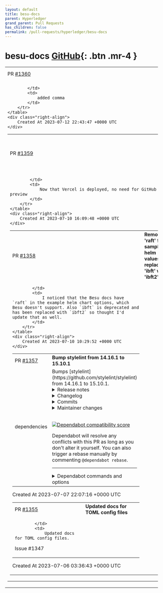 ```yaml
---
layout: default
title: besu-docs
parent: Hyperledger
grand_parent: Pull Requests
has_children: false
permalink: /pull-requests/hyperledger/besu-docs
---
```


# besu-docs <span class="fs-3 right-align">[GitHub](https://github.com/hyperledger/besu-docs){: .btn .mr-4 }</span>


<div>
    <table>
        <tr>
            <td>
                PR <a href="https://github.com/hyperledger/besu-docs/pull/1360" class=".btn">#1360</a>
            </td>
            <td>
                <b>
                    [MINOR] fix typo
                </b>
            </td>
        </tr>
        <tr>
            <td>
                
            </td>
            <td>
                added comma
            </td>
        </tr>
    </table>
    <div class="right-align">
        Created At 2023-07-12 22:43:47 +0000 UTC
    </div>
</div>

<div>
    <table>
        <tr>
            <td>
                PR <a href="https://github.com/hyperledger/besu-docs/pull/1359" class=".btn">#1359</a>
            </td>
            <td>
                <b>
                    Remove github preview in favor of Vercel
                </b>
            </td>
        </tr>
        <tr>
            <td>
                
            </td>
            <td>
                Now that Vercel is deployed, no need for GitHub preview
            </td>
        </tr>
    </table>
    <div class="right-align">
        Created At 2023-07-10 16:09:48 +0000 UTC
    </div>
</div>

<div>
    <table>
        <tr>
            <td>
                PR <a href="https://github.com/hyperledger/besu-docs/pull/1358" class=".btn">#1358</a>
            </td>
            <td>
                <b>
                    Remove 'raft' from sample helm values.yml, replace 'ibft' with 'ibft2'
                </b>
            </td>
        </tr>
        <tr>
            <td>
                
            </td>
            <td>
                I noticed that the Besu docs have `raft` in the example helm chart options, which Besu doesn't support. Also `ibft` is deprecated and has been replaced with `ibft2` so thought I'd update that as well.
            </td>
        </tr>
    </table>
    <div class="right-align">
        Created At 2023-07-10 10:29:52 +0000 UTC
    </div>
</div>

<div>
    <table>
        <tr>
            <td>
                PR <a href="https://github.com/hyperledger/besu-docs/pull/1357" class=".btn">#1357</a>
            </td>
            <td>
                <b>
                    Bump stylelint from 14.16.1 to 15.10.1
                </b>
            </td>
        </tr>
        <tr>
            <td>
                <span class="chip">dependencies</span>
            </td>
            <td>
                Bumps [stylelint](https://github.com/stylelint/stylelint) from 14.16.1 to 15.10.1.
<details>
<summary>Release notes</summary>
<p><em>Sourced from <a href="https://github.com/stylelint/stylelint/releases">stylelint's releases</a>.</em></p>
<blockquote>
<h2>15.10.1</h2>
<ul>
<li>Security: fix for <code>semver</code> vulnerability (<a href="https://redirect.github.com/stylelint/stylelint/issues/7043">#7043</a>) (<a href="https://github.com/romainmenke"><code>@​romainmenke</code></a>).</li>
<li>Fixed: invalid option regression on Windows 10 (<a href="https://redirect.github.com/stylelint/stylelint/issues/7043">#7043</a>) (<a href="https://github.com/romainmenke"><code>@​romainmenke</code></a>).</li>
</ul>
<h2>15.10.0</h2>
<ul>
<li>Added: <code>media-query-no-invalid</code> (<a href="https://redirect.github.com/stylelint/stylelint/issues/6963">#6963</a>) (<a href="https://github.com/romainmenke"><code>@​romainmenke</code></a>).</li>
<li>Added: support for JS objects with <code>extends</code> config option (<a href="https://redirect.github.com/stylelint/stylelint/issues/6998">#6998</a>) (<a href="https://github.com/fpetrakov"><code>@​fpetrakov</code></a>).</li>
<li>Fixed: inconsistent <code>errored</code> properties in <code>stylelint.lint()</code> return value (<a href="https://redirect.github.com/stylelint/stylelint/issues/6983">#6983</a>) (<a href="https://github.com/ybiquitous"><code>@​ybiquitous</code></a>).</li>
<li>Fixed: <code>{selector,value}-no-vendor-prefix</code> performance (<a href="https://redirect.github.com/stylelint/stylelint/issues/7016">#7016</a>) (<a href="https://github.com/jeddy3"><code>@​jeddy3</code></a>).</li>
<li>Fixed: <code>custom-property-pattern</code> performance (<a href="https://redirect.github.com/stylelint/stylelint/issues/7009">#7009</a>) (<a href="https://github.com/jeddy3"><code>@​jeddy3</code></a>).</li>
<li>Fixed: <code>function-linear-gradient-no-nonstandard-direction</code> false positives for <code>&lt;color-interpolation-method&gt;</code> (<a href="https://redirect.github.com/stylelint/stylelint/issues/6987">#6987</a>) (<a href="https://github.com/romainmenke"><code>@​romainmenke</code></a>).</li>
<li>Fixed: <code>function-name-case</code> performance (<a href="https://redirect.github.com/stylelint/stylelint/issues/7010">#7010</a>) (<a href="https://github.com/jeddy3"><code>@​jeddy3</code></a>).</li>
<li>Fixed: <code>function-no-unknown</code> performance (<a href="https://redirect.github.com/stylelint/stylelint/issues/7004">#7004</a>) (<a href="https://github.com/jeddy3"><code>@​jeddy3</code></a>).</li>
<li>Fixed: <code>function-url-quotes</code> performance (<a href="https://redirect.github.com/stylelint/stylelint/issues/7011">#7011</a>) (<a href="https://github.com/jeddy3"><code>@​jeddy3</code></a>).</li>
<li>Fixed: <code>hue-degree-notation</code> false negatives for <code>oklch</code> (<a href="https://redirect.github.com/stylelint/stylelint/issues/7015">#7015</a>) (<a href="https://github.com/romainmenke"><code>@​romainmenke</code></a>).</li>
<li>Fixed: <code>hue-degree-notation</code> performance (<a href="https://redirect.github.com/stylelint/stylelint/issues/7012">#7012</a>) (<a href="https://github.com/jeddy3"><code>@​jeddy3</code></a>).</li>
<li>Fixed: <code>media-feature-name-no-unknown</code> false positives for <code>environment-blending</code>, <code>nav-controls</code>, <code>prefers-reduced-data</code>, and <code>video-color-gamut</code> (<a href="https://redirect.github.com/stylelint/stylelint/issues/6978">#6978</a>) (<a href="https://github.com/romainmenke"><code>@​romainmenke</code></a>).</li>
<li>Fixed: <code>media-feature-name-no-vendor-prefix</code> positions for <code>*-device-pixel-ratio</code> (<a href="https://redirect.github.com/stylelint/stylelint/issues/6977">#6977</a>) (<a href="https://github.com/romainmenke"><code>@​romainmenke</code></a>).</li>
<li>Fixed: <code>no-descending-specificity</code> performance (<a href="https://redirect.github.com/stylelint/stylelint/issues/7026">#7026</a>) (<a href="https://github.com/romainmenke"><code>@​romainmenke</code></a>).</li>
<li>Fixed: <code>no-duplicate-at-import-rules</code> false negatives for imports with <code>supports</code> and <code>layer</code> conditions (<a href="https://redirect.github.com/stylelint/stylelint/issues/7001">#7001</a>) (<a href="https://github.com/romainmenke"><code>@​romainmenke</code></a>).</li>
<li>Fixed: <code>selector-anb-no-unmatchable</code> performance (<a href="https://redirect.github.com/stylelint/stylelint/issues/7042">#7042</a>) (<a href="https://github.com/romainmenke"><code>@​romainmenke</code></a>).</li>
<li>Fixed: <code>selector-id-pattern</code> performance (<a href="https://redirect.github.com/stylelint/stylelint/issues/7013">#7013</a>) (<a href="https://github.com/jeddy3"><code>@​jeddy3</code></a>).</li>
<li>Fixed: <code>selector-pseudo-class-no-unknown</code> false negatives for pseudo-elements with matching names (<a href="https://redirect.github.com/stylelint/stylelint/issues/6964">#6964</a>) (<a href="https://github.com/Mouvedia"><code>@​Mouvedia</code></a>).</li>
<li>Fixed: <code>selector-pseudo-element-no-unknown</code> performance (<a href="https://redirect.github.com/stylelint/stylelint/issues/7007">#7007</a>) (<a href="https://github.com/jeddy3"><code>@​jeddy3</code></a>).</li>
<li>Fixed: <code>selector-type-case</code> performance (<a href="https://redirect.github.com/stylelint/stylelint/issues/7041">#7041</a>) (<a href="https://github.com/romainmenke"><code>@​romainmenke</code></a>).</li>
<li>Fixed: <code>selector-type-no-unknown</code> performance (<a href="https://redirect.github.com/stylelint/stylelint/issues/7027">#7027</a>) (<a href="https://github.com/romainmenke"><code>@​romainmenke</code></a>).</li>
<li>Fixed: <code>unit-disallowed-list</code> false negatives with percentages (<a href="https://redirect.github.com/stylelint/stylelint/issues/7018">#7018</a>) (<a href="https://github.com/romainmenke"><code>@​romainmenke</code></a>).</li>
</ul>
<h2>15.9.0</h2>
<ul>
<li>Added: <code>insideFunctions: {&quot;function&quot;: int}</code> to <code>number-max-precision</code> (<a href="https://redirect.github.com/stylelint/stylelint/issues/6932">#6932</a>) (<a href="https://github.com/romainmenke"><code>@​romainmenke</code></a>).</li>
<li>Fixed: <code>declaration-block-no-redundant-longhand-properties</code> autofix for <code>border-radius</code> shorthand (<a href="https://redirect.github.com/stylelint/stylelint/issues/6958">#6958</a>) (<a href="https://github.com/mattxwang"><code>@​mattxwang</code></a>).</li>
<li>Fixed: <code>declaration-block-no-redundant-longhand-properties</code> autofix for <code>border-width</code> shorthand (<a href="https://redirect.github.com/stylelint/stylelint/issues/6956">#6956</a>) (<a href="https://github.com/mattxwang"><code>@​mattxwang</code></a>).</li>
<li>Fixed: <code>declaration-block-no-redundant-longhand-properties</code> autofix for <code>grid-column</code> and <code>grid-row</code> (<a href="https://redirect.github.com/stylelint/stylelint/issues/6957">#6957</a>) (<a href="https://github.com/mattxwang"><code>@​mattxwang</code></a>).</li>
</ul>
<h2>15.8.0</h2>
<ul>
<li>Added: <code>media-feature-name-value-no-unknown</code> (<a href="https://redirect.github.com/stylelint/stylelint/issues/6906">#6906</a>) (<a href="https://github.com/romainmenke"><code>@​romainmenke</code></a>).</li>
<li>Added: support for <code>.mjs</code> configuration files (<a href="https://redirect.github.com/stylelint/stylelint/issues/6910">#6910</a>) (<a href="https://github.com/ybiquitous"><code>@​ybiquitous</code></a>).</li>
<li>Fixed: <code>--print-config</code> description in CLI help (<a href="https://redirect.github.com/stylelint/stylelint/issues/6914">#6914</a>) (<a href="https://github.com/ybiquitous"><code>@​ybiquitous</code></a>).</li>
<li>Fixed: <code>allowEmptyInput</code> option in configuration files (<a href="https://redirect.github.com/stylelint/stylelint/issues/6929">#6929</a>) (<a href="https://github.com/ybiquitous"><code>@​ybiquitous</code></a>).</li>
<li>Fixed: <code>custom-property-no-missing-var-function</code> performance (<a href="https://redirect.github.com/stylelint/stylelint/issues/6922">#6922</a>) (<a href="https://github.com/romainmenke"><code>@​romainmenke</code></a>).</li>
<li>Fixed: <code>function-calc-no-unspaced-operator</code> performance (<a href="https://redirect.github.com/stylelint/stylelint/issues/6923">#6923</a>) (<a href="https://github.com/romainmenke"><code>@​romainmenke</code></a>).</li>
<li>Fixed: <code>function-linear-gradient-no-nonstandard-direction</code> performance (<a href="https://redirect.github.com/stylelint/stylelint/issues/6924">#6924</a>) (<a href="https://github.com/romainmenke"><code>@​romainmenke</code></a>).</li>
<li>Fixed: <code>function-no-unknown</code> false positives for SCSS functions with namespace (<a href="https://redirect.github.com/stylelint/stylelint/issues/6921">#6921</a>) (<a href="https://github.com/romainmenke"><code>@​romainmenke</code></a>).</li>
<li>Fixed: <code>max-nesting-depth</code> error for at-rules in Sass syntax (<a href="https://redirect.github.com/stylelint/stylelint/issues/6909">#6909</a>) (<a href="https://github.com/ybiquitous"><code>@​ybiquitous</code></a>).</li>
<li>Fixed: <code>selector-anb-no-unmatchable</code> performance (<a href="https://redirect.github.com/stylelint/stylelint/issues/6925">#6925</a>) (<a href="https://github.com/romainmenke"><code>@​romainmenke</code></a>).</li>
<li>Fixed: remove <code>v8-compile-cache</code> dependency (<a href="https://redirect.github.com/stylelint/stylelint/issues/6907">#6907</a>) (<a href="https://github.com/ybiquitous"><code>@​ybiquitous</code></a>).</li>
</ul>
<h2>15.7.0</h2>
<ul>
<li>Added: <code>splitList: boolean</code> to <code>selector-nested-pattern</code> (<a href="https://redirect.github.com/stylelint/stylelint/issues/6896">#6896</a>) (<a href="https://github.com/is2ei"><code>@​is2ei</code></a>).</li>
<li>Fixed: <code>unit-no-unknown</code> false positives for <code>unicode-range</code> descriptors (<a href="https://redirect.github.com/stylelint/stylelint/issues/6892">#6892</a>) (<a href="https://github.com/romainmenke"><code>@​romainmenke</code></a>).</li>
</ul>
<!-- raw HTML omitted -->
</blockquote>
<p>... (truncated)</p>
</details>
<details>
<summary>Changelog</summary>
<p><em>Sourced from <a href="https://github.com/stylelint/stylelint/blob/main/CHANGELOG.md">stylelint's changelog</a>.</em></p>
<blockquote>
<h2>15.10.1</h2>
<ul>
<li>Security: fix for <code>semver</code> vulnerability (<a href="https://redirect.github.com/stylelint/stylelint/pull/7043">#7043</a>) (<a href="https://github.com/romainmenke"><code>@​romainmenke</code></a>).</li>
<li>Fixed: invalid option regression on Windows 10 (<a href="https://redirect.github.com/stylelint/stylelint/pull/7043">#7043</a>) (<a href="https://github.com/romainmenke"><code>@​romainmenke</code></a>).</li>
</ul>
<h2>15.10.0</h2>
<ul>
<li>Added: <code>media-query-no-invalid</code> (<a href="https://redirect.github.com/stylelint/stylelint/pull/6963">#6963</a>) (<a href="https://github.com/romainmenke"><code>@​romainmenke</code></a>).</li>
<li>Added: support for JS objects with <code>extends</code> config option (<a href="https://redirect.github.com/stylelint/stylelint/pull/6998">#6998</a>) (<a href="https://github.com/fpetrakov"><code>@​fpetrakov</code></a>).</li>
<li>Fixed: inconsistent <code>errored</code> properties in <code>stylelint.lint()</code> return value (<a href="https://redirect.github.com/stylelint/stylelint/pull/6983">#6983</a>) (<a href="https://github.com/ybiquitous"><code>@​ybiquitous</code></a>).</li>
<li>Fixed: <code>{selector,value}-no-vendor-prefix</code> performance (<a href="https://redirect.github.com/stylelint/stylelint/pull/7016">#7016</a>) (<a href="https://github.com/jeddy3"><code>@​jeddy3</code></a>).</li>
<li>Fixed: <code>custom-property-pattern</code> performance (<a href="https://redirect.github.com/stylelint/stylelint/pull/7009">#7009</a>) (<a href="https://github.com/jeddy3"><code>@​jeddy3</code></a>).</li>
<li>Fixed: <code>function-linear-gradient-no-nonstandard-direction</code> false positives for <code>&lt;color-interpolation-method&gt;</code> (<a href="https://redirect.github.com/stylelint/stylelint/pull/6987">#6987</a>) (<a href="https://github.com/romainmenke"><code>@​romainmenke</code></a>).</li>
<li>Fixed: <code>function-name-case</code> performance (<a href="https://redirect.github.com/stylelint/stylelint/pull/7010">#7010</a>) (<a href="https://github.com/jeddy3"><code>@​jeddy3</code></a>).</li>
<li>Fixed: <code>function-no-unknown</code> performance (<a href="https://redirect.github.com/stylelint/stylelint/pull/7004">#7004</a>) (<a href="https://github.com/jeddy3"><code>@​jeddy3</code></a>).</li>
<li>Fixed: <code>function-url-quotes</code> performance (<a href="https://redirect.github.com/stylelint/stylelint/pull/7011">#7011</a>) (<a href="https://github.com/jeddy3"><code>@​jeddy3</code></a>).</li>
<li>Fixed: <code>hue-degree-notation</code> false negatives for <code>oklch</code> (<a href="https://redirect.github.com/stylelint/stylelint/pull/7015">#7015</a>) (<a href="https://github.com/romainmenke"><code>@​romainmenke</code></a>).</li>
<li>Fixed: <code>hue-degree-notation</code> performance (<a href="https://redirect.github.com/stylelint/stylelint/pull/7012">#7012</a>) (<a href="https://github.com/jeddy3"><code>@​jeddy3</code></a>).</li>
<li>Fixed: <code>media-feature-name-no-unknown</code> false positives for <code>environment-blending</code>, <code>nav-controls</code>, <code>prefers-reduced-data</code>, and <code>video-color-gamut</code> (<a href="https://redirect.github.com/stylelint/stylelint/pull/6978">#6978</a>) (<a href="https://github.com/romainmenke"><code>@​romainmenke</code></a>).</li>
<li>Fixed: <code>media-feature-name-no-vendor-prefix</code> positions for <code>*-device-pixel-ratio</code> (<a href="https://redirect.github.com/stylelint/stylelint/pull/6977">#6977</a>) (<a href="https://github.com/romainmenke"><code>@​romainmenke</code></a>).</li>
<li>Fixed: <code>no-descending-specificity</code> performance (<a href="https://redirect.github.com/stylelint/stylelint/pull/7026">#7026</a>) (<a href="https://github.com/romainmenke"><code>@​romainmenke</code></a>).</li>
<li>Fixed: <code>no-duplicate-at-import-rules</code> false negatives for imports with <code>supports</code> and <code>layer</code> conditions (<a href="https://redirect.github.com/stylelint/stylelint/pull/7001">#7001</a>) (<a href="https://github.com/romainmenke"><code>@​romainmenke</code></a>).</li>
<li>Fixed: <code>selector-anb-no-unmatchable</code> performance (<a href="https://redirect.github.com/stylelint/stylelint/pull/7042">#7042</a>) (<a href="https://github.com/romainmenke"><code>@​romainmenke</code></a>).</li>
<li>Fixed: <code>selector-id-pattern</code> performance (<a href="https://redirect.github.com/stylelint/stylelint/pull/7013">#7013</a>) (<a href="https://github.com/jeddy3"><code>@​jeddy3</code></a>).</li>
<li>Fixed: <code>selector-pseudo-class-no-unknown</code> false negatives for pseudo-elements with matching names (<a href="https://redirect.github.com/stylelint/stylelint/pull/6964">#6964</a>) (<a href="https://github.com/Mouvedia"><code>@​Mouvedia</code></a>).</li>
<li>Fixed: <code>selector-pseudo-element-no-unknown</code> performance (<a href="https://redirect.github.com/stylelint/stylelint/pull/7007">#7007</a>) (<a href="https://github.com/jeddy3"><code>@​jeddy3</code></a>).</li>
<li>Fixed: <code>selector-type-case</code> performance (<a href="https://redirect.github.com/stylelint/stylelint/pull/7041">#7041</a>) (<a href="https://github.com/romainmenke"><code>@​romainmenke</code></a>).</li>
<li>Fixed: <code>selector-type-no-unknown</code> performance (<a href="https://redirect.github.com/stylelint/stylelint/pull/7027">#7027</a>) (<a href="https://github.com/romainmenke"><code>@​romainmenke</code></a>).</li>
<li>Fixed: <code>unit-disallowed-list</code> false negatives with percentages (<a href="https://redirect.github.com/stylelint/stylelint/pull/7018">#7018</a>) (<a href="https://github.com/romainmenke"><code>@​romainmenke</code></a>).</li>
</ul>
<h2>15.9.0</h2>
<ul>
<li>Added: <code>insideFunctions: {&quot;function&quot;: int}</code> to <code>number-max-precision</code> (<a href="https://redirect.github.com/stylelint/stylelint/pull/6932">#6932</a>) (<a href="https://github.com/romainmenke"><code>@​romainmenke</code></a>).</li>
<li>Fixed: <code>declaration-block-no-redundant-longhand-properties</code> autofix for <code>border-radius</code> shorthand (<a href="https://redirect.github.com/stylelint/stylelint/pull/6958">#6958</a>) (<a href="https://github.com/mattxwang"><code>@​mattxwang</code></a>).</li>
<li>Fixed: <code>declaration-block-no-redundant-longhand-properties</code> autofix for <code>border-width</code> shorthand (<a href="https://redirect.github.com/stylelint/stylelint/pull/6956">#6956</a>) (<a href="https://github.com/mattxwang"><code>@​mattxwang</code></a>).</li>
<li>Fixed: <code>declaration-block-no-redundant-longhand-properties</code> autofix for <code>grid-column</code> and <code>grid-row</code> (<a href="https://redirect.github.com/stylelint/stylelint/pull/6957">#6957</a>) (<a href="https://github.com/mattxwang"><code>@​mattxwang</code></a>).</li>
</ul>
<h2>15.8.0</h2>
<ul>
<li>Added: <code>media-feature-name-value-no-unknown</code> (<a href="https://redirect.github.com/stylelint/stylelint/pull/6906">#6906</a>) (<a href="https://github.com/romainmenke"><code>@​romainmenke</code></a>).</li>
<li>Added: support for <code>.mjs</code> configuration files (<a href="https://redirect.github.com/stylelint/stylelint/pull/6910">#6910</a>) (<a href="https://github.com/ybiquitous"><code>@​ybiquitous</code></a>).</li>
<li>Fixed: <code>--print-config</code> description in CLI help (<a href="https://redirect.github.com/stylelint/stylelint/pull/6914">#6914</a>) (<a href="https://github.com/ybiquitous"><code>@​ybiquitous</code></a>).</li>
<li>Fixed: <code>allowEmptyInput</code> option in configuration files (<a href="https://redirect.github.com/stylelint/stylelint/pull/6929">#6929</a>) (<a href="https://github.com/ybiquitous"><code>@​ybiquitous</code></a>).</li>
<li>Fixed: <code>custom-property-no-missing-var-function</code> performance (<a href="https://redirect.github.com/stylelint/stylelint/pull/6922">#6922</a>) (<a href="https://github.com/romainmenke"><code>@​romainmenke</code></a>).</li>
<li>Fixed: <code>function-calc-no-unspaced-operator</code> performance (<a href="https://redirect.github.com/stylelint/stylelint/pull/6923">#6923</a>) (<a href="https://github.com/romainmenke"><code>@​romainmenke</code></a>).</li>
<li>Fixed: <code>function-linear-gradient-no-nonstandard-direction</code> performance (<a href="https://redirect.github.com/stylelint/stylelint/pull/6924">#6924</a>) (<a href="https://github.com/romainmenke"><code>@​romainmenke</code></a>).</li>
<li>Fixed: <code>function-no-unknown</code> false positives for SCSS functions with namespace (<a href="https://redirect.github.com/stylelint/stylelint/pull/6921">#6921</a>) (<a href="https://github.com/romainmenke"><code>@​romainmenke</code></a>).</li>
<li>Fixed: <code>max-nesting-depth</code> error for at-rules in Sass syntax (<a href="https://redirect.github.com/stylelint/stylelint/pull/6909">#6909</a>) (<a href="https://github.com/ybiquitous"><code>@​ybiquitous</code></a>).</li>
<li>Fixed: <code>selector-anb-no-unmatchable</code> performance (<a href="https://redirect.github.com/stylelint/stylelint/pull/6925">#6925</a>) (<a href="https://github.com/romainmenke"><code>@​romainmenke</code></a>).</li>
<li>Fixed: remove <code>v8-compile-cache</code> dependency (<a href="https://redirect.github.com/stylelint/stylelint/pull/6907">#6907</a>) (<a href="https://github.com/ybiquitous"><code>@​ybiquitous</code></a>).</li>
</ul>
<!-- raw HTML omitted -->
</blockquote>
<p>... (truncated)</p>
</details>
<details>
<summary>Commits</summary>
<ul>
<li><a href="https://github.com/stylelint/stylelint/commit/fb8cf35dae79e150ad17c75660bd93c4d4c0c9e0"><code>fb8cf35</code></a> 15.10.1</li>
<li><a href="https://github.com/stylelint/stylelint/commit/eeed72bdde9a368df0fa01952a1cfc94364c84ca"><code>eeed72b</code></a> Prepare release (<a href="https://redirect.github.com/stylelint/stylelint/issues/7048">#7048</a>)</li>
<li><a href="https://github.com/stylelint/stylelint/commit/80905538500d32a6f716fb1359e59de9fb418d02"><code>8090553</code></a> Document check of configs in release process (<a href="https://redirect.github.com/stylelint/stylelint/issues/7047">#7047</a>)</li>
<li><a href="https://github.com/stylelint/stylelint/commit/56a545e116e4f4bd52595a3eb3d131306ce02862"><code>56a545e</code></a> Security fix for <code>semver</code> vulnerability (<a href="https://redirect.github.com/stylelint/stylelint/issues/7043">#7043</a>)</li>
<li><a href="https://github.com/stylelint/stylelint/commit/a42f95582c2a928122fc1e59f9f8acc078fb9b91"><code>a42f955</code></a> Fix rules documentation for <code>media-query-no-invalid</code> (<a href="https://redirect.github.com/stylelint/stylelint/issues/7044">#7044</a>)</li>
<li><a href="https://github.com/stylelint/stylelint/commit/e56aa3001c3ef0070c6b2713a1554257f37472ab"><code>e56aa30</code></a> 15.10.0</li>
<li><a href="https://github.com/stylelint/stylelint/commit/c9e89ebcf6495d3935d8e6ee29eb6607f936caf3"><code>c9e89eb</code></a> Prepare release (<a href="https://redirect.github.com/stylelint/stylelint/issues/6974">#6974</a>)</li>
<li><a href="https://github.com/stylelint/stylelint/commit/b8e53176d42b496f84eaa520d9067c87e9080469"><code>b8e5317</code></a> Fix <code>selector-type-case</code> performance (<a href="https://redirect.github.com/stylelint/stylelint/issues/7041">#7041</a>)</li>
<li><a href="https://github.com/stylelint/stylelint/commit/f82a24a6508f8a3a7d752b828cdb216e103cab63"><code>f82a24a</code></a> Fix <code>selector-anb-no-unmatchable</code> performance (<a href="https://redirect.github.com/stylelint/stylelint/issues/7042">#7042</a>)</li>
<li><a href="https://github.com/stylelint/stylelint/commit/16110fdde589caca7fafc0d2a167542bc5080d62"><code>16110fd</code></a> Revert removed changelog entry (<a href="https://redirect.github.com/stylelint/stylelint/issues/7039">#7039</a>)</li>
<li>Additional commits viewable in <a href="https://github.com/stylelint/stylelint/compare/14.16.1...15.10.1">compare view</a></li>
</ul>
</details>
<details>
<summary>Maintainer changes</summary>
<p>This version was pushed to npm by <a href="https://www.npmjs.com/~mattxwang">mattxwang</a>, a new releaser for stylelint since your current version.</p>
</details>
<br />


[![Dependabot compatibility score](https://dependabot-badges.githubapp.com/badges/compatibility_score?dependency-name=stylelint&package-manager=npm_and_yarn&previous-version=14.16.1&new-version=15.10.1)](https://docs.github.com/en/github/managing-security-vulnerabilities/about-dependabot-security-updates#about-compatibility-scores)

Dependabot will resolve any conflicts with this PR as long as you don't alter it yourself. You can also trigger a rebase manually by commenting `@dependabot rebase`.

[//]: # (dependabot-automerge-start)
[//]: # (dependabot-automerge-end)

---

<details>
<summary>Dependabot commands and options</summary>
<br />

You can trigger Dependabot actions by commenting on this PR:
- `@dependabot rebase` will rebase this PR
- `@dependabot recreate` will recreate this PR, overwriting any edits that have been made to it
- `@dependabot merge` will merge this PR after your CI passes on it
- `@dependabot squash and merge` will squash and merge this PR after your CI passes on it
- `@dependabot cancel merge` will cancel a previously requested merge and block automerging
- `@dependabot reopen` will reopen this PR if it is closed
- `@dependabot close` will close this PR and stop Dependabot recreating it. You can achieve the same result by closing it manually
- `@dependabot ignore this major version` will close this PR and stop Dependabot creating any more for this major version (unless you reopen the PR or upgrade to it yourself)
- `@dependabot ignore this minor version` will close this PR and stop Dependabot creating any more for this minor version (unless you reopen the PR or upgrade to it yourself)
- `@dependabot ignore this dependency` will close this PR and stop Dependabot creating any more for this dependency (unless you reopen the PR or upgrade to it yourself)
You can disable automated security fix PRs for this repo from the [Security Alerts page](https://github.com/hyperledger/besu-docs/network/alerts).

</details>
            </td>
        </tr>
    </table>
    <div class="right-align">
        Created At 2023-07-07 22:07:16 +0000 UTC
    </div>
</div>

<div>
    <table>
        <tr>
            <td>
                PR <a href="https://github.com/hyperledger/besu-docs/pull/1355" class=".btn">#1355</a>
            </td>
            <td>
                <b>
                    Updated docs for TOML config files
                </b>
            </td>
        </tr>
        <tr>
            <td>
                
            </td>
            <td>
                Updated docs for TOML config files.
Issue #1347 
            </td>
        </tr>
    </table>
    <div class="right-align">
        Created At 2023-07-06 03:36:43 +0000 UTC
    </div>
</div>

